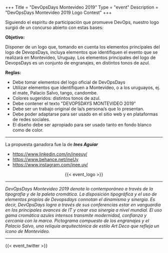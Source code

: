 +++
Title = "DevOpsDays Montevideo 2019"
Type = "event"
Description = "DevOpsDays Montevideo 2019 Logo Contest"
+++

Siguiendo el espiritu de participación que promueve DevOps, nuestro logo surgió de un concurso abierto con estas bases:

**Objetivo:**

Disponer de un logo que, tomando en cuenta los elementos principales del logo de DevopsDays, incluya elementos que identifiquen el evento que se realizará en Montevideo, Uruguay. Los elementos principales del logo de DevopsDays es un conjunto de engranajes, en distintos tonos de azul.

**Reglas:**

- Debe tomar elementos del logo oficial de DevOpsDays
- Utilizar elementos que identifiquen a Montevideo, o a los uruguayos, ej. el mate, Palacio Salvo, tango, candombe.
- Colores sugeridos: distintos tonos de azul.
- Debe contener el texto "DEVOPSDAYS MONTEVIDEO 2019"
- Debe ser un trabajo original de la/s persona/s que lo presentan.
- Debe poder adaptarse para ser usado en el sitio web y en plataformas de redes sociales.
- El diseño debe ser apropiado para ser usado tanto en fondo blanco como de color.

---
La propuesta ganadora fue la de **_Ines Aguiar_**

* https://www.linkedin.com/in/ineeuy/
* https://www.behance.net/ineUy
* https://www.instagram.com/inee.uy/

<div style="text-align:center;">
  {{< event_logo >}}
</div>

---

_DevOpsDays Montevideo 2019 denota lo contemporáneo a través de la tipografía y de la paleta cromática. La disposición tipográfica y el uso de elementos propios de Devopsdays connotan el dinamismo y sinergia. Es decir, DevOpsDays logra a través de sus conferencias estar en vanguardia en los principales avances de IT y crear esa sinergia a nivel mundial. El uso gama cromática azules intensos transmite modernidad, confianza y cercanía con la marca. Pictograma compuesto de los engranajes y el Palacio Salvo, una reliquia arquitectónica de estilo Art Deco que refleja un icono de Montevideo._

---

{{< event_twitter >}}
